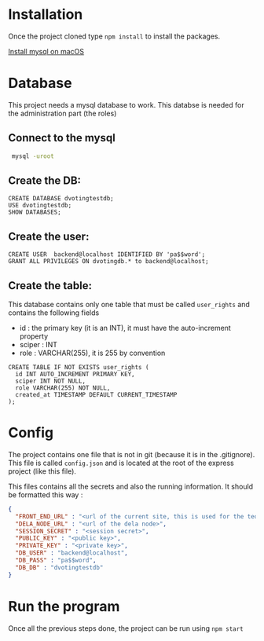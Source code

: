 # Installation

Once the project cloned type `npm install` to install the packages.

[Install mysql on macOS](https://flaviocopes.com/mysql-how-to-install/)

# Database

This project needs a mysql database to work. This databse is needed for
the administration part (the roles)

## Connect to the mysql
```bash
 mysql -uroot
```

## Create the DB:
```
CREATE DATABASE dvotingtestdb;
USE dvotingtestdb;
SHOW DATABASES;
```

## Create the user:
```
CREATE USER  backend@localhost IDENTIFIED BY 'pa$$word';
GRANT ALL PRIVILEGES ON dvotingdb.* to backend@localhost;
```

## Create the table:
This database contains only one table that must be called `user_rights` and contains the following fields

- id : the primary key (it is an INT), it must have the auto-increment property
- sciper : INT
- role : VARCHAR(255), it is 255 by convention

```mysql
CREATE TABLE IF NOT EXISTS user_rights (
  id INT AUTO_INCREMENT PRIMARY KEY,
  sciper INT NOT NULL,
  role VARCHAR(255) NOT NULL,
  created_at TIMESTAMP DEFAULT CURRENT_TIMESTAMP
);
```

# Config

The project contains one file that is not in git (because it is in the .gitignore).
This file is called `config.json` and is located at the root of the express project (like this file).

This files contains all the secrets and also the running information. It should be formatted this way :

```json
{
  "FRONT_END_URL" : "<url of the current site, this is used for the tequila callback>",
  "DELA_NODE_URL" : "<url of the dela node>",
  "SESSION_SECRET" : "<session secret>",
  "PUBLIC_KEY" : "<public key>",
  "PRIVATE_KEY" : "<private key>",
  "DB_USER" : "backend@localhost",
  "DB_PASS" : "pa$$word",
  "DB_DB" : "dvotingtestdb"
}
```

# Run the program

Once all the previous steps done, the project can be run using `npm start`
